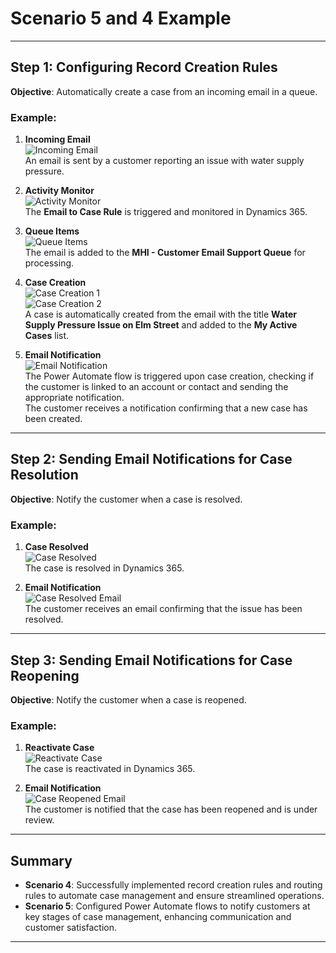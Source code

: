# Scenario 5 and 4 Example

---

## Step 1: Configuring Record Creation Rules
**Objective**: Automatically create a case from an incoming email in a queue.

### Example:
1. **Incoming Email**  
   ![Incoming Email](../images/path-to-image-email-example.png)  
   An email is sent by a customer reporting an issue with water supply pressure.

2. **Activity Monitor**  
   ![Activity Monitor](../images/path-to-activity-monitor-image.png)  
   The **Email to Case Rule** is triggered and monitored in Dynamics 365.

3. **Queue Items**  
   ![Queue Items](../images/path-to-queue-items-image.png)  
   The email is added to the **MHI - Customer Email Support Queue** for processing.

4. **Case Creation**  
   ![Case Creation 1](../images/path-to-case-creation-image.png)  
   ![Case Creation 2](../images/path-to-case-creation-image-2.png)  
   A case is automatically created from the email with the title **Water Supply Pressure Issue on Elm Street** and added to the **My Active Cases** list.

5. **Email Notification**  
   ![Email Notification](../images/path-to-notification-email-image.png)  
   The Power Automate flow is triggered upon case creation, checking if the customer is linked to an account or contact and sending the appropriate notification.  
   The customer receives a notification confirming that a new case has been created.

---

## Step 2: Sending Email Notifications for Case Resolution
**Objective**: Notify the customer when a case is resolved.

### Example:
1. **Case Resolved**  
   ![Case Resolved](../images/resolved-image.png)  
   The case is resolved in Dynamics 365.

2. **Email Notification**  
   ![Case Resolved Email](../images/path-to-case-resolved-email.png)  
   The customer receives an email confirming that the issue has been resolved.

---

## Step 3: Sending Email Notifications for Case Reopening
**Objective**: Notify the customer when a case is reopened.

### Example:
1. **Reactivate Case**  
   ![Reactivate Case](../images/reactivate-case.png)  
   The case is reactivated in Dynamics 365.

2. **Email Notification**  
   ![Case Reopened Email](../images/path-to-case-reopened-email.png)  
   The customer is notified that the case has been reopened and is under review.

---

## Summary
- **Scenario 4**: Successfully implemented record creation rules and routing rules to automate case management and ensure streamlined operations.
- **Scenario 5**: Configured Power Automate flows to notify customers at key stages of case management, enhancing communication and customer satisfaction.

---

